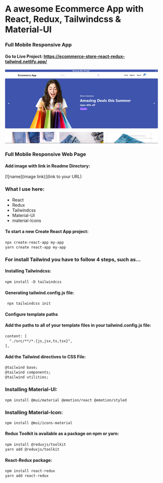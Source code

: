 # A awesome Ecommerce App with React, Redux, Tailwindcss & Material-UI
### Full Mobile Responsive App

#### Go to Live Project: https://ecommerce-store-react-redux-tailwind.netlify.app/

[![image](./public/image.jpg)](https://ecommerce-store-react-redux-tailwind.netlify.app/)

### Full Mobile Responsive Web Page

#### Add image with link in Readme Directory:
[![name](image link)](link to your URL)

### What I use here:
* React
* Redux
* Tailwindcss
* Material-UI
* material-Icons

#### To start a new Create React App project:

    npx create-react-app my-app
    yarn create react-app my-app

### For install Tailwind you have to follow 4 steps, such as...

#### Installing Tailwindcss:

    npm install -D tailwindcss

#### Generating tailwind.config.js file:

     npx tailwindcss init

#### Configure template paths
#### Add the paths to all of your template files in your tailwind.config.js file:

    content: [
      "./src/**/*.{js,jsx,ts,tsx}",
    ],
  
 #### Add the Tailwind directives to CSS File:
    @tailwind base;
    @tailwind components;
    @tailwind utilities;
 
 ### Installing Material-UI:
    npm install @mui/material @emotion/react @emotion/styled

 ### Installing Material-Icon:
    npm install @mui/icons-material

#### Redux Toolkit is available as a package on npm or yarn:

    npm install @reduxjs/toolkit
    yarn add @reduxjs/toolkit
    
#### React-Redux package:
    npm install react-redux
    yarn add react-redux
 
